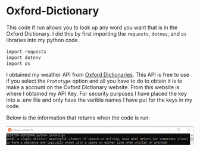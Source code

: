 # Oxford-Dictionary
This code if run allows you to look up any word you want that is in the Oxford Dictionary. I did this by first importing the `requests`, `dotnev`,  and `os` libraries into my python code. 


```
import requests
import dotenv
import os
```

I obtained my weather API from [Oxford Dictionaries](https://developer.oxforddictionaries.com/documentation). This API is free to use if you select the `Prototype` option and all you have to do to obtain it is to make a account on the Oxford Dictionary website. From this website is where I obtained my API Key. For security purposes I have placed the key into a .env file and only have the varible names I have put for the keys in my code.

Below is the information that returns when the code is run:

![Dictionary](https://github.com/rjones18/Images/blob/main/Dictionary.png)
